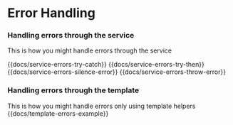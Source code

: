 # Error Handling


### Handling errors through the service
This is how you might handle errors through the service

{{docs/service-errors-try-catch}}
{{docs/service-errors-try-then}}
{{docs/service-errors-silence-error}}
{{docs/service-errors-throw-error}}

### Handling errors through the template
This is how you might handle errors only using template helpers
{{docs/template-errors-example}}
